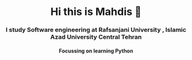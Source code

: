 <h1 align="center"> Hi this is Mahdis 🙂</h1>
<h3 align="center">I study Software engineering at Rafsanjani University , Islamic Azad University Central Tehran </h3>
<h4 align="center">Focussing on learning Python </h4>
